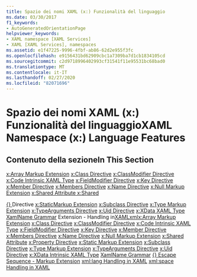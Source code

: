 ```yaml
---
title: Spazio dei nomi XAML (x:) Funzionalità del linguaggio
ms.date: 03/30/2017
f1_keywords:
- AutoGeneratedOrientationPage
helpviewer_keywords:
- XAML namespace [XAML Services]
- XAML [XAML Services], namespaces
ms.assetid: e1f47225-9996-4fbf-ab86-62d2e955f3fc
ms.openlocfilehash: e9156431bd62909cbc1a7309ba7d1cb1834105cd
ms.sourcegitcommit: c2d9718996402993cf31541f11e95531bc68bad0
ms.translationtype: MT
ms.contentlocale: it-IT
ms.lasthandoff: 02/27/2020
ms.locfileid: "82071696"
---
```

# <a name="xaml-namespace-x-language-features"></a><span data-ttu-id="eea3c-102">Spazio dei nomi XAML (x:) Funzionalità del linguaggio</span><span class="sxs-lookup"><span data-stu-id="eea3c-102">XAML Namespace (x:) Language Features</span></span>

## <a name="in-this-section"></a><span data-ttu-id="eea3c-103">Contenuto della sezione</span><span class="sxs-lookup"><span data-stu-id="eea3c-103">In This Section</span></span>

<span data-ttu-id="eea3c-104">[x:Array Markup Extension](xarray-markup-extension.md)
[x:Class Directive](xclass-directive.md)
[x:ClassModifier Directive](xclassmodifier-directive.md)
[x:Code Intrinsic XAML Type](xcode-intrinsic-xaml-type.md)
[x:FieldModifier Directive](xfieldmodifier-directive.md)
[x:Key Directive](xkey-directive.md)
[x:Member Directive](xmember-directive.md)
[x:Members Directive](xmembers-directive.md)
[x:Name Directive](xname-directive.md)
[x:Null Markup Extension](xnull-markup-extension.md)
[x:Shared Attribute x:Shared](xshared-attribute.md)

 [ {} ](escape-sequence-markup-extension.md)
Directive
[x:Static](xproperty-directive.md)[Markup Extension](xstatic-markup-extension.md)
[x:Subclass Directive](xsubclass-directive.md)
[x:Type Markup Extension](xtype-markup-extension.md)
[x:TypeArguments Directive](xtypearguments-directive.md)
[x:Uid Directive](xuid-directive.md)
[x:XData XAML Type](xdata-intrinsic-xaml-type.md)
[XamlName Grammar](xamlname-grammar.md) Extension -
Handling in[XAML](xml-language-handling.md)[xml](xml-space-handling.md)</span><span class="sxs-lookup"><span data-stu-id="eea3c-104">[x:Array Markup Extension](xarray-markup-extension.md)
[x:Class Directive](xclass-directive.md)
[x:ClassModifier Directive](xclassmodifier-directive.md)
[x:Code Intrinsic XAML Type](xcode-intrinsic-xaml-type.md)
[x:FieldModifier Directive](xfieldmodifier-directive.md)
[x:Key Directive](xkey-directive.md)
[x:Member Directive](xmember-directive.md)
[x:Members Directive](xmembers-directive.md)
[x:Name Directive](xname-directive.md)
[x:Null Markup Extension](xnull-markup-extension.md)
[x:Shared Attribute](xshared-attribute.md)
[x:Property Directive](xproperty-directive.md)
[x:Static Markup Extension](xstatic-markup-extension.md)
[x:Subclass Directive](xsubclass-directive.md)
[x:Type Markup Extension](xtype-markup-extension.md)
[x:TypeArguments Directive](xtypearguments-directive.md)
[x:Uid Directive](xuid-directive.md)
[x:XData Intrinsic XAML Type](xdata-intrinsic-xaml-type.md)
[XamlName Grammar](xamlname-grammar.md)
[{} Escape Sequence - Markup Extension](escape-sequence-markup-extension.md)
[xml:lang Handling in XAML](xml-language-handling.md)
[xml:space Handling in XAML](xml-space-handling.md)</span></span>
